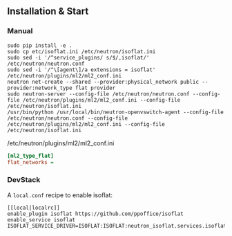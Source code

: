 ## Installation & Start

### Manual

```shell
sudo pip install -e .
sudo cp etc/isoflat.ini /etc/neutron/isoflat.ini
sudo sed -i '/^service_plugins/ s/$/,isoflat/' /etc/neutron/neutron.conf
sudo sed -i '/^\[agent\]/a extensions = isoflat' /etc/neutron/plugins/ml2/ml2_conf.ini
neutron net-create --shared --provider:physical_network public --provider:network_type flat provider
sudo neutron-server --config-file /etc/neutron/neutron.conf --config-file /etc/neutron/plugins/ml2/ml2_conf.ini --config-file /etc/neutron/isoflat.ini
/usr/bin/python /usr/local/bin/neutron-openvswitch-agent --config-file /etc/neutron/neutron.conf --config-file /etc/neutron/plugins/ml2/ml2_conf.ini --config-file /etc/neutron/isoflat.ini
```

/etc/neutron/plugins/ml2/ml2_conf.ini
```ini
[ml2_type_flat]
flat_networks = 
```

### DevStack

A `local.conf` recipe to enable isoflat:

    [[local|localrc]]
    enable_plugin isoflat https://github.com/ppoffice/isoflat
    enable_service isoflat
    ISOFLAT_SERVICE_DRIVER=ISOFLAT:ISOFLAT:neutron_isoflat.services.isoflat.service_drivers.isoflat_rpc.IsoflatRpcDriver:default
